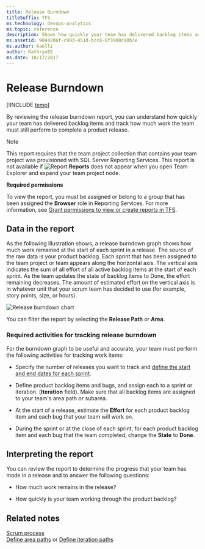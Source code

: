 ```yaml
---
title: Release Burndown
titleSuffix: TFS 
ms.technology: devops-analytics
ms.topic: reference
description: Shows how quickly your team has delivered backlog items and track how much work the team must still perform to complete a product release.
ms.assetid: 9044206f-c993-451d-bcc8-6f3980c90b3e
ms.author: kaelli
author: KathrynEE
ms.date: 10/17/2017
---
```


# Release Burndown

[!INCLUDE [temp](../includes/tfs-report-platform-version.md)]

By reviewing the release burndown report, you can understand how quickly your team has delivered backlog items and track how much work the team must still perform to complete a product release.

> [!NOTE]
> This report requires that the team project collection that contains your team project was provisioned with SQL Server Reporting Services. This report is not available if ![Report](media/icon_reportte.png "Icon_reportTE") **Reports** does not appear when you open Team Explorer and expand your team project node.

**Required permissions**

To view the report, you must be assigned or belong to a group that has been assigned the **Browser** role in Reporting Services. For more information, see [Grant permissions to view or create reports in TFS](../admin/grant-permissions-to-reports.md).

## <a name="Data"></a> Data in the report

As the following illustration shows, a release burndown graph shows how much work remained at the start of each sprint in a release. The source of the raw data is your product backlog. Each sprint that has been assigned to the team project or team appears along the horizontal axis. The vertical axis indicates the sum of all effort of all active backlog items at the start of each sprint. As the team updates the state of backlog items to Done, the effort remaining decreases. The amount of estimated effort on the vertical axis is in whatever unit that your scrum team has decided to use (for example, story points, size, or hours).

![Release burndown chart](media/scrum_releaseburndonw.png "Scrum_ReleaseBurndonw")

You can filter the report by selecting the **Release Path** or **Area**.

### Required activities for tracking release burndown

For the burndown graph to be useful and accurate, your team must perform the following activities for tracking work items:

* Specify the number of releases you want to track and [define the start and end dates for each sprint](https://msdn.microsoft.com/f292f3bc-b472-4399-a7e4-49151d4c0484).

* Define product backlog items and bugs, and assign each to a sprint or iteration. (**Iteration** field). Make sure that all backlog items are assigned to your team's area path or subarea.

* At the start of a release, estimate the **Effort** for each product backlog item and each bug that your team will work on.

* During the sprint or at the close of each sprint, for each product backlog item and each bug that the team completed, change the **State** to **Done**.

## <a name="Interpreting"></a> Interpreting the report

You can review the report to determine the progress that your team has made in a release and to answer the following questions:

* How much work remains in the release?

* How quickly is your team working through the product backlog?

## Related notes

[Scrum process](../../boards/work-items/guidance/scrum-process.md)  
[Define area paths](../../organizations/settings/set-area-paths.md) or [Define iteration paths](../../organizations/settings/set-iteration-paths-sprints.md)
